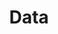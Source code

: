 ---
title: Data
eleventyNavigation:
  title: Data
  key: dg_bonus_data
  parent: dg_bonus
  order: 2
template: "../de/bonus/data.md"
---